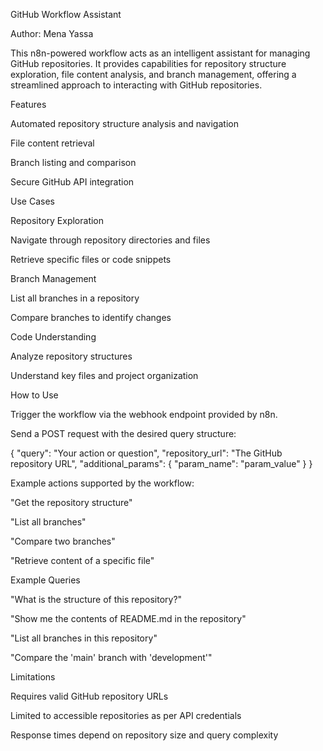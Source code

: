 GitHub Workflow Assistant

Author: Mena Yassa

This n8n-powered workflow acts as an intelligent assistant for managing GitHub repositories. It provides capabilities for repository structure exploration, file content analysis, and branch management, offering a streamlined approach to interacting with GitHub repositories.

Features

Automated repository structure analysis and navigation

File content retrieval

Branch listing and comparison

Secure GitHub API integration

Use Cases

Repository Exploration

Navigate through repository directories and files

Retrieve specific files or code snippets

Branch Management

List all branches in a repository

Compare branches to identify changes

Code Understanding

Analyze repository structures

Understand key files and project organization

How to Use

Trigger the workflow via the webhook endpoint provided by n8n.

Send a POST request with the desired query structure:

{
    "query": "Your action or question",
    "repository_url": "The GitHub repository URL",
    "additional_params": {
        "param_name": "param_value"
    }
}

Example actions supported by the workflow:

"Get the repository structure"

"List all branches"

"Compare two branches"

"Retrieve content of a specific file"

Example Queries

"What is the structure of this repository?"

"Show me the contents of README.md in the repository"

"List all branches in this repository"

"Compare the 'main' branch with 'development'"

Limitations

Requires valid GitHub repository URLs

Limited to accessible repositories as per API credentials

Response times depend on repository size and query complexity
